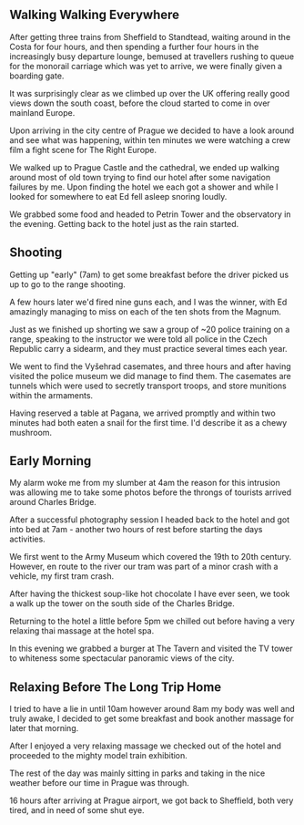 <!--moml:meta
Title: 2015 Prague
Date: 2015-06-01
Hero: panorama
Intro: Taking my friend to one of my favourite European cities for some R&R.
-->

## Walking Walking Everywhere

After getting three trains from Sheffield to Standtead, waiting around in the Costa for four hours, and then spending a further four hours in the increasingly busy departure lounge, bemused at travellers rushing to queue for the monorail carriage which was yet to arrive, we were finally given a boarding gate.

It was surprisingly clear as we climbed up over the UK offering really good views down the south coast, before the cloud started to come in over mainland Europe.

Upon arriving in the city centre of Prague we decided to have a look around and see what was happening, within ten minutes we were watching a crew film a fight scene for The Right Europe.

<gallery>
    <gallery-photo path="cathedral"></gallery-photo>
</gallery>

We walked up to Prague Castle and the cathedral, we ended up walking around most of old town trying to find our hotel after some navigation failures by me. Upon finding the hotel we each got a shower and while I looked for somewhere to eat Ed fell asleep snoring loudly.

We grabbed some food and headed to Petrin Tower and the observatory in the evening. Getting back to the hotel just as the rain started.

## Shooting

Getting up "early" (7am) to get some breakfast before the driver picked us up to go to the range shooting.

A few hours later we'd fired nine guns each, and I was the winner, with Ed amazingly managing to miss on each of the ten shots from the Magnum.

Just as we finished up shorting we saw a group of ~20 police training on a range, speaking to the instructor we were told all police in the Czech Republic carry a sidearm, and they must practice several times each year.

<gallery>
    <gallery-photo path="dragunov-joel"></gallery-photo>
    <gallery-photo path="marking"></gallery-photo>
    <gallery-photo path="dragunov-ed"></gallery-photo>
</gallery>

We went to find the Vyšehrad casemates, and three hours and after having visited the police museum we did manage to find them. The casemates are tunnels which were used to secretly transport troops, and store munitions within the armaments.

Having reserved a table at Pagana, we arrived promptly and within two minutes had both eaten a snail for the first time. I'd describe it as a chewy mushroom.

<gallery>
    <gallery-photo path="dinner"></gallery-photo>
</gallery>

## Early Morning

My alarm woke me from my slumber at 4am the reason for this intrusion was allowing me to take some photos before the throngs of tourists arrived around Charles Bridge.

After a successful photography session I headed back to the hotel and got into bed at 7am - another two hours of rest before starting the days activities.

<gallery>
    <gallery-photo path="charles-bridge-wide"></gallery-photo>
    <gallery-photo path="charles-bridge"></gallery-photo>
</gallery>

We first went to the Army Museum which covered the 19th to 20th century.<br />However, en route to the river our tram was part of a minor crash with a vehicle, my first tram crash.

<gallery>
    <gallery-photo path="peddling-hard"></gallery-photo>
</gallery>

After having the thickest soup-like hot chocolate I have ever seen, we took a walk up the tower on the south side of the Charles Bridge.

Returning to the hotel a little before 5pm we chilled out before having a very relaxing thai massage at the hotel spa.

In this evening we grabbed a burger at The Tavern and visited the TV tower to whiteness some spectacular panoramic views of the city.

<gallery>
    <gallery-photo path="group-selfie"></gallery-photo>
</gallery>

## Relaxing Before The Long Trip Home

I tried to have a lie in until 10am however around 8am my body was well and truly awake, I decided to get some breakfast and book another massage for later that morning.

After I enjoyed a very relaxing massage we checked out of the hotel and proceeded to the mighty model train exhibition.

<gallery>
    <gallery-photo path="trains-rock-climbers"></gallery-photo>
    <gallery-photo path="trains-caravans"></gallery-photo>
</gallery>

The rest of the day was mainly sitting in parks and taking in the nice weather before our time in Prague was through.

16 hours after arriving at Prague airport, we got back to Sheffield, both very tired, and in need of some shut eye.
